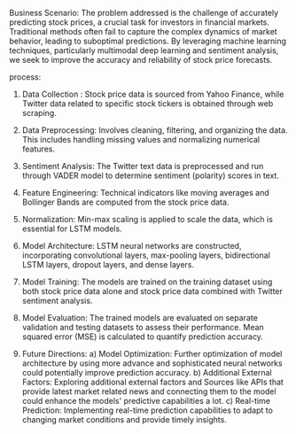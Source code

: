 Business Scenario: The problem addressed is the challenge of accurately predicting stock prices, a crucial task for investors in financial markets. Traditional methods often fail to capture the complex dynamics of market behavior, leading to suboptimal predictions. By leveraging machine learning techniques, particularly multimodal deep learning and sentiment analysis, we seek to improve the accuracy and reliability of stock price forecasts.

process: 
1. Data Collection : Stock price data is sourced from Yahoo Finance, while Twitter data related to specific stock tickers is obtained through web scraping.
2. Data Preprocessing: Involves cleaning, filtering, and organizing the data. This includes handling missing values and normalizing numerical features.
3. Sentiment Analysis: The Twitter text data is preprocessed and run through VADER model to determine sentiment (polarity) scores in text.
4. Feature Engineering: Technical indicators like moving averages and Bollinger Bands are computed from the stock price data. 
5. Normalization: Min-max scaling is applied to scale the data, which is essential for LSTM models.
6. Model Architecture: LSTM neural networks are constructed, incorporating convolutional layers, max-pooling layers, bidirectional LSTM layers, dropout layers, and dense layers.
7. Model Training: The models are trained on the training dataset using both stock price data alone and stock price data combined with Twitter sentiment analysis.
8. Model Evaluation: The trained models are evaluated on separate validation and testing datasets to assess their performance. Mean squared error (MSE) is calculated to quantify prediction accuracy.

9. Future Directions:
a) Model Optimization: Further optimization of model architecture by using more advance and sophisticated neural networks could potentially improve prediction accuracy.
b) Additional External Factors: Exploring additional external factors and Sources like APIs that provide latest market related news and connecting them to the model could enhance the models' predictive capabilities a lot.
c) Real-time Prediction: Implementing real-time prediction capabilities to adapt to changing market conditions and provide timely insights.





